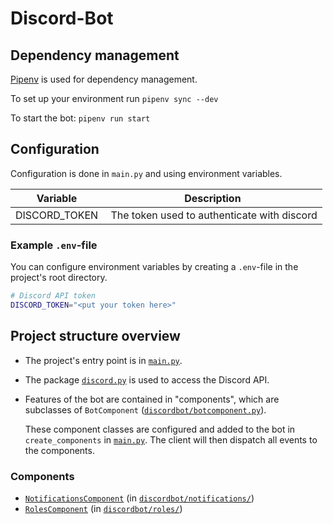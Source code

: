 # Discord-Bot

## Dependency management
[Pipenv](https://pipenv.pypa.io/en/latest/install/#installing-pipenv) is used for dependency management.

To set up your environment run `pipenv sync --dev`

To start the bot: `pipenv run start`

## Configuration
Configuration is done in `main.py` and using environment variables.

Variable | Description
---------|------------
DISCORD_TOKEN | The token used to authenticate with discord

### Example `.env`-file

You can configure environment variables by creating a `.env`-file in the project's root directory.

```sh
# Discord API token
DISCORD_TOKEN="<put your token here>"
```

## Project structure overview
* The project's entry point is in [`main.py`](./main.py).
* The package [`discord.py`](https://pypi.org/project/discord.py/) is used to access the Discord API.
* Features of the bot are contained in "components", which are subclasses of `BotComponent` ([`discordbot/botcomponent.py`](./discordbot/botcomponent.py)).

  These component classes are configured and added to the bot in `create_components` in [`main.py`](./main.py).
  The client will then dispatch all events to the components.

### Components

* [`NotificationsComponent`](./discordbot/notifications/__init__.py) (in [`discordbot/notifications/`](./discordbot/notifications/))
* [`RolesComponent`](./discordbot/roles/__init__.py) (in [`discordbot/roles/`](./discordbot/roles/))

